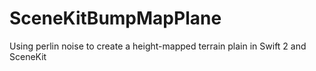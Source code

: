 # SceneKitBumpMapPlane
Using perlin noise to create a height-mapped terrain plain in Swift 2 and SceneKit
